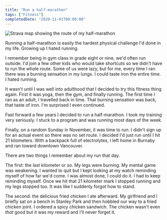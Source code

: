 ```yaml
---
title: "Run a half-marathon"
tags: ["Fitness"]
completedDate: "2020-11-01T00:00:00"
---
```


![Strava map showing the route of my half-marathon](/assets/bucket-list/half-marathon-map.jpg)

Running a half-marathon is easily the hardest physical challenge I'd done in my life. Growing up I hated running.

I remember being in gym class in grade eight or nine, we'd often run outside. I'd join a few other kids who would take shortcuts so we didn't have to run the whole route. Some of us were lazy, but for me, every time I ran there was a burning sensation in my lungs. I could taste iron the entire time. I hated running.

It wasn't until I was well into adulthood that I decided to try this fitness thing again. First it was yoga, then the gym, and finally running. The first time I ran as an adult, I travelled back in time. That burning sensation was back, that taste of iron. I'm surprised I even continued.

Fast forward a few years I decided to run a half-marathon. I took my training very seriously. I stuck to a program and was running most days of the week.

Finally, on a random Sunday in November, it was time to run. I didn't sign up for an actual event so there was no set route. I decided I'd just run until I hit 21 kilometers. With a backpack full of electrolytes, I left home in Burnaby and ran toward downtown Vancouver.

There are two things I remember about my run that day.

The first: the last kilometer or so. My legs were burning. My mental game was weakening. I wanted to quit but I kept looking at my watch reminding myself of how far we'd come. I was almost done, I could do it. I had to keep reminding myself. Once we hit that 21 kilometer mark I stopped running and my legs stopped too. It was like I suddenly forgot how to stand.

The second: the delicious fried chicken I ate afterward. My girlfriend and I briefly sat on a bench in Stanley Park and then hobbled our way to a fried chicken joint. I ordered a spicy chicken sandwich. The chicken wasn't even _that_ good but it was my reward and I'll never forget it.
